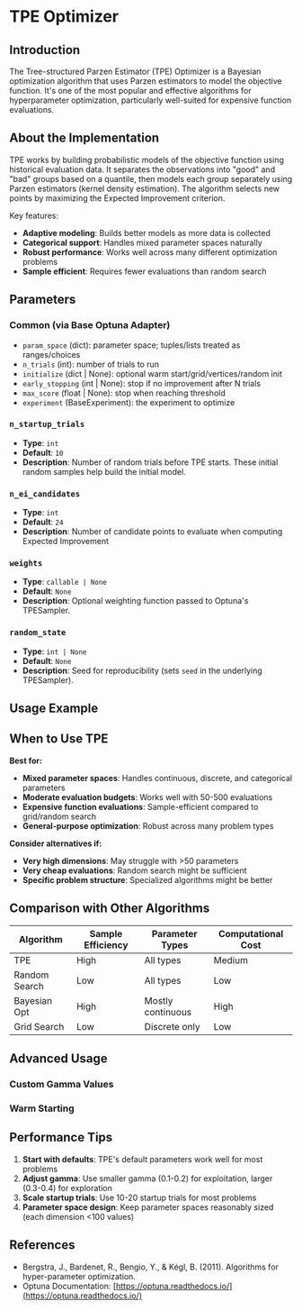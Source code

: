 # TPE Optimizer

## Introduction

The Tree-structured Parzen Estimator (TPE) Optimizer is a Bayesian optimization algorithm that uses Parzen estimators to model the objective function. It's one of the most popular and effective algorithms for hyperparameter optimization, particularly well-suited for expensive function evaluations.

## About the Implementation

TPE works by building probabilistic models of the objective function using historical evaluation data. It separates the observations into "good" and "bad" groups based on a quantile, then models each group separately using Parzen estimators (kernel density estimation). The algorithm selects new points by maximizing the Expected Improvement criterion.

Key features:
- **Adaptive modeling**: Builds better models as more data is collected
- **Categorical support**: Handles mixed parameter spaces naturally
- **Robust performance**: Works well across many different optimization problems
- **Sample efficient**: Requires fewer evaluations than random search

## Parameters

### Common (via Base Optuna Adapter)
- `param_space` (dict): parameter space; tuples/lists treated as ranges/choices
- `n_trials` (int): number of trials to run
- `initialize` (dict | None): optional warm start/grid/vertices/random init
- `early_stopping` (int | None): stop if no improvement after N trials
- `max_score` (float | None): stop when reaching threshold
- `experiment` (BaseExperiment): the experiment to optimize

### `n_startup_trials`
- **Type**: `int`
- **Default**: `10`
- **Description**: Number of random trials before TPE starts. These initial random samples help build the initial model.

### `n_ei_candidates` 
- **Type**: `int`
- **Default**: `24`
- **Description**: Number of candidate points to evaluate when computing Expected Improvement

### `weights`
- **Type**: `callable | None`
- **Default**: `None`
- **Description**: Optional weighting function passed to Optuna's TPESampler.

### `random_state`
- **Type**: `int | None`
- **Default**: `None`
- **Description**: Seed for reproducibility (sets `seed` in the underlying TPESampler).

## Usage Example



## When to Use TPE

**Best for:**
- **Mixed parameter spaces**: Handles continuous, discrete, and categorical parameters
- **Moderate evaluation budgets**: Works well with 50-500 evaluations
- **Expensive function evaluations**: Sample-efficient compared to grid/random search
- **General-purpose optimization**: Robust across many problem types

**Consider alternatives if:**
- **Very high dimensions**: May struggle with >50 parameters
- **Very cheap evaluations**: Random search might be sufficient
- **Specific problem structure**: Specialized algorithms might be better

## Comparison with Other Algorithms

| Algorithm | Sample Efficiency | Parameter Types | Computational Cost |
|-----------|------------------|------------------|-------------------|
| TPE | High | All types | Medium |
| Random Search | Low | All types | Low |
| Bayesian Opt | High | Mostly continuous | High |
| Grid Search | Low | Discrete only | Low |

## Advanced Usage

### Custom Gamma Values



### Warm Starting



## Performance Tips

1. **Start with defaults**: TPE's default parameters work well for most problems
2. **Adjust gamma**: Use smaller gamma (0.1-0.2) for exploitation, larger (0.3-0.4) for exploration
3. **Scale startup trials**: Use 10-20 startup trials for most problems
4. **Parameter space design**: Keep parameter spaces reasonably sized (each dimension <100 values)

## References

- Bergstra, J., Bardenet, R., Bengio, Y., & Kégl, B. (2011). Algorithms for hyper-parameter optimization.
- Optuna Documentation: [https://optuna.readthedocs.io/](https://optuna.readthedocs.io/)
